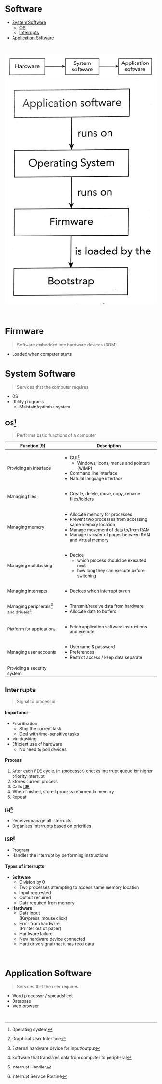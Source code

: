 # Software

-   [System Software](#system-software)
    -   [OS](#os)
    -   [Interrupts](#interrupts)
-   [Application Software](#application-software)

<br>

![Software dependencies (1)](../images/software-dependencies-1.png) ![Software dependencies (2)](../images/software-dependencies-2.png)

<br>

# Firmware

> Software embedded into hardware devices (ROM)

-   Loaded when computer starts

# System Software

> Services that the computer requires

-   OS
-   Utility programs
    -   Maintain/optimise system

## OS[^OS]

> Performs basic functions of a computer

| Function (9)                                           | Description                                                                                                                                                                                                                   |
| ------------------------------------------------------ | ----------------------------------------------------------------------------------------------------------------------------------------------------------------------------------------------------------------------------- |
| Providing an interface                                 | <ul><li>GUI[^GUI]<ul><li>Windows, icons, menus and pointers (WIMP)</li></ul></li><li>Command line interface</li><li>Natural language interface</li></ul>                                                                      |
| Managing files                                         | <ul><li>Create, delete, move, copy, rename files/folders</li></ul>                                                                                                                                                            |
| Managing memory                                        | <ul><li>Allocate memory for processes</li><li>Prevent two processes from accessing same memory location</li><li>Manage movement of data to/from RAM</li><li>Manage transfer of pages between RAM and virtual memory</li></ul> |
| Managing multitasking                                  | <ul><li>Decide<ul><li>which process should be executed next</li><li>how long they can execute before switching</li></ul></li></ul>                                                                                            |
| Managing interrupts                                    | <ul><li>Decides which interrupt to run</li></ul>                                                                                                                                                                              |
| Managing peripherals[^peripheral] and drivers[^driver] | <ul><li>Transmit/receive data from hardware</li><li>Allocate data to buffers</li></ul>                                                                                                                                        |
| Platform for applications                              | <ul><li>Fetch application software instructions and execute</li></ul>                                                                                                                                                         |
| Managing user accounts                                 | <ul><li>Username & password</li><li>Preferences</li><li>Restrict access / keep data separate</li></ul>                                                                                                                        |
| Providing a security system                            |

## Interrupts

> Signal to processor

#### Importance

-   Prioritisation
    -   Stop the current task
    -   Deal with time-sensitive tasks
-   Multitasking
-   Efficient use of hardware
    -   No need to poll devices

#### Process

1. After each FDE cycle, [IH](#ih) (processor) checks interrupt queue for higher priority interrupt
2. Stores current process
3. Calls [ISR](#isr)
4. When finished, stored process returned to memory
5. Repeat

### IH[^IH]

-   Receive/manage all interrupts
-   Organises interrupts based on priorities

### ISR[^ISR]

-   Program
-   Handles the interrupt by performing instructions

#### Types of interrupts

-   **Software**
    -   Division by 0
    -   Two processes attempting to access same memory location
    -   Input requested
    -   Output required
    -   Data required from memory
-   **Hardware**
    -   Data input \
        (Keypress, mouse click)
    -   Error from hardware \
        (Printer out of paper)
    -   Hardware failure
    -   New hardware device connected
    -   Hard drive signal that it has read data

<br>

# Application Software

> Services that the user requires

-   Word processor / spreadsheet
-   Database
-   Web browser

<br>

[^OS]: Operating system
[^GUI]: Graphical User Interface
[^peripheral]: External hardware device for input/output
[^driver]: Software that translates data from computer to peripheral
[^IH]: Interrupt Handler
[^ISR]: Interrupt Service Routine
